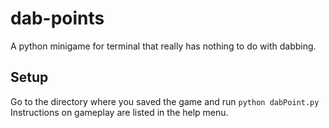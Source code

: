 # dab-points
A python minigame for terminal that really has nothing to do with dabbing.

## Setup
Go to the directory where you saved the game and run `python dabPoint.py`
Instructions on gameplay are listed in the help menu.
